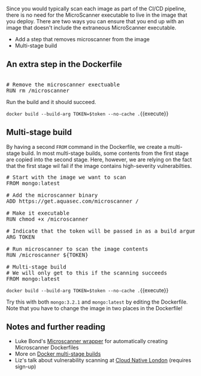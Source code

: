 Since you would typically scan each image as part of the CI/CD pipeline, there is no need for the MicroScanner executable to live in the image that you deploy. There are two ways you can ensure that you end up with an image that doesn't include the extraneous MicroScanner executable. 

* Add a step that removes microscanner from the image
* Multi-stage build

## An extra step in the Dockerfile

<pre class="file" data-filename="Dockerfile" data-target="append">

# Remove the microscanner exectuable
RUN rm /microscanner 
</pre>

Run the build and it should succeed. 

`docker build --build-arg TOKEN=$token --no-cache .`{{execute}}

## Multi-stage build

By having a second `FROM` command in the Dockerfile, we create a multi-stage build. In most multi-stage builds, some contents from the first stage are copied into the second stage. Here, however, we are relying on the fact that the first stage wil fail if the image contains high-severity vulnerabilties.

<pre class="file" data-filename="Dockerfile" data-target="replace">
# Start with the image we want to scan
FROM mongo:latest

# Add the microscanner binary
ADD https://get.aquasec.com/microscanner /

# Make it executable
RUN chmod +x /microscanner

# Indicate that the token will be passed in as a build argument
ARG TOKEN

# Run microscanner to scan the image contents
RUN /microscanner ${TOKEN}

# Multi-stage build
# We will only get to this if the scanning succeeds
FROM mongo:latest
</pre>

`docker build --build-arg TOKEN=$token --no-cache .`{{execute}}

Try this with both `mongo:3.2.1` and `mongo:latest` by editing the Dockerfile. Note that you have to change the image in two places in the Dockerfile!

## Notes and further reading

* Luke Bond's [Microscanner wrapper](https://github.com/lukebond/microscanner-wrapper) for automatically creating Microscanner Dockerfiles
* More on [Docker multi-stage builds](https://docs.docker.com/develop/develop-images/multistage-build/)
* Liz's talk about vulnerability scanning at [Cloud Native London](https://beta.skillsmatter.com/skillscasts/11727-what-s-so-hard-about-container-vulnerability-scanning) (requires sign-up)
